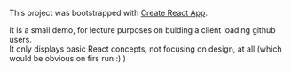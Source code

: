 This project was bootstrapped with [Create React App](https://github.com/facebookincubator/create-react-app).

It is a small demo, for lecture purposes on bulding a client loading github users.  
It only displays basic React concepts, not focusing on design, at all (which would be obvious on firs run :) )